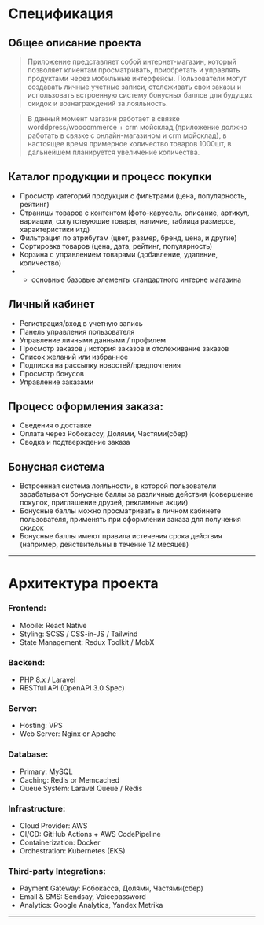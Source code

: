 # Спецификация

## Общее описание проекта
> Приложение представляет собой интернет-магазин, который позволяет клиентам просматривать, приобретать и управлять продуктами через мобильные интерфейсы. Пользователи могут создавать личные учетные записи, отслеживать свои заказы и использовать встроенную систему бонусных баллов для будущих скидок и вознаграждений за лояльность.

> В данный момент магазин работает в связке worddpress/woocommerce + crm мойсклад (приложение должно работать в связке с онлайн-магазином и crm мойсклад), в настоящее время примерное количество товаров 1000шт, в дальнейшем планируется увеличение количества. 

## Каталог продукции и процесс покупки
- Просмотр категорий продукции с фильтрами (цена, популярность, рейтинг)
- Страницы товаров с контентом (фото-карусель, описание, артикул, вариации, сопутствующие товары, наличие, таблица размеров, характеристики итд)
- Фильтрация по атрибутам (цвет, размер, бренд, цена, и другие)
- Сортировка товаров (цена, дата, рейтинг, популярность)
- Корзина с управлением товарами (добавление, удаление, количество)
- + основные базовые элементы стандартного интерне магазина

## Личный кабинет
- Регистрация/вход в учетную запись
- Панель управления пользователя
- Управление личными данными / профилем
- Просмотр заказов / история заказов и отслеживание заказов
- Список желаний или избранное
- Подписка на рассылку новостей/предпочтения
- Просмотр бонусов
- Управление заказами

## Процесс оформления заказа:
- Сведения о доставке
- Оплата через Робокассу, Долями, Частями(сбер)
- Сводка и подтверждение заказа

## Бонусная система
- Встроенная система лояльности, в которой пользователи зарабатывают бонусные баллы за различные действия (cовершение покупок, приглашение друзей, рекламные акции)
- Бонусные баллы можно просматривать в личном кабинете пользователя, применять при оформлении заказа для получения скидок
- Бонусные баллы имеют правила истечения срока действия (например, действительны в течение 12 месяцев)

---

# Архитектура проекта

### Frontend:
- Mobile: React Native
- Styling: SCSS / CSS-in-JS / Tailwind
- State Management: Redux Toolkit / MobX

### Backend:
- PHP 8.x / Laravel
- RESTful API (OpenAPI 3.0 Spec)

### Server:
- Hosting: VPS
- Web Server: Nginx or Apache

### Database: 
- Primary: MySQL
- Caching: Redis or Memcached
- Queue System: Laravel Queue / Redis

### Infrastructure:
- Cloud Provider: AWS
- CI/CD: GitHub Actions + AWS CodePipeline
- Containerization: Docker
- Orchestration: Kubernetes (EKS)

### Third-party Integrations:
- Payment Gateway: Робокасса, Долями, Частями(сбер)
- Email & SMS: Sendsay, Voicepassword
- Analytics: Google Analytics, Yandex Metrika

--- 
